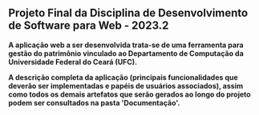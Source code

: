 ## Projeto Final da Disciplina de Desenvolvimento de Software para Web - 2023.2

**A aplicação web a ser desenvolvida trata-se de uma ferramenta para gestão do patrimônio vinculado ao Departamento de Computação da Universidade Federal do Ceará (UFC).**

**A descrição completa da aplicação (principais funcionalidades que deverão ser implementadas e papéis de usuários associados), assim como todos os demais artefatos que serão gerados ao longo do projeto podem ser consultados na pasta 'Documentação'.**